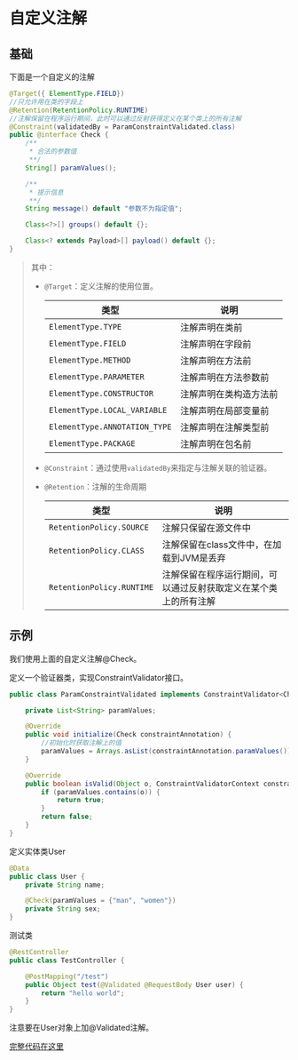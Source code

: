 # 自定义注解

## 基础

下面是一个自定义的注解

```java
@Target({ ElementType.FIELD}) 
//只允许用在类的字段上
@Retention(RetentionPolicy.RUNTIME) 
//注解保留在程序运行期间，此时可以通过反射获得定义在某个类上的所有注解
@Constraint(validatedBy = ParamConstraintValidated.class)
public @interface Check {
    /**
     * 合法的参数值
     **/
    String[] paramValues();

    /**
     * 提示信息
     **/
    String message() default "参数不为指定值";

    Class<?>[] groups() default {};

    Class<? extends Payload>[] payload() default {};
}
```

> 其中：
>
> - `@Target`：定义注解的使用位置。
>
>   | 类型                          | 说明                   |
>   | ----------------------------- | ---------------------- |
>   | `ElementType.TYPE`            | 注解声明在类前         |
>   | `ElementType.FIELD`           | 注解声明在字段前       |
>   | `ElementType.METHOD`          | 注解声明在方法前       |
>   | `ElementType.PARAMETER`       | 注解声明在方法参数前   |
>   | `ElementType.CONSTRUCTOR`     | 注解声明在类构造方法前 |
>   | `ElementType.LOCAL_VARIABLE`  | 注解声明在局部变量前   |
>   | `ElementType.ANNOTATION_TYPE` | 注解声明在注解类型前   |
>   | `ElementType.PACKAGE`         | 注解声明在包名前       |
>
> - `@Constraint`：通过使用`validatedBy`来指定与注解关联的验证器。
>
> - `@Retention`：注解的生命周期
>
>   | 类型                      | 说明                                                         |
>   | ------------------------- | ------------------------------------------------------------ |
>   | `RetentionPolicy.SOURCE`  | 注解只保留在源文件中                                         |
>   | `RetentionPolicy.CLASS`   | 注解保留在class文件中，在加载到JVM是丢弃                     |
>   | `RetentionPolicy.RUNTIME` | 注解保留在程序运行期间，可以通过反射获取定义在某个类上的所有注解 |

## 示例

我们使用上面的自定义注解@Check。

定义一个验证器类，实现ConstraintValidator接口。

```java
public class ParamConstraintValidated implements ConstraintValidator<Check, Object> {

    private List<String> paramValues;

    @Override
    public void initialize(Check constraintAnnotation) {
        //初始化时获取注解上的值
        paramValues = Arrays.asList(constraintAnnotation.paramValues());
    }

    @Override
    public boolean isValid(Object o, ConstraintValidatorContext constraintValidatorContext) {
        if (paramValues.contains(o)) {
            return true;
        }
        return false;
    }
}
```

定义实体类User

```java
@Data
public class User {
    private String name;

    @Check(paramValues = {"man", "women"})
    private String sex;
}

```

测试类

```java
@RestController
public class TestController {

    @PostMapping("/test")
    public Object test(@Validated @RequestBody User user) {
        return "hello world";
    }
}
```

注意要在User对象上加@Validated注解。

[完整代码在这里](https://github.com/sunfromeast/springboot-learing/tree/master/custom_annotation)

